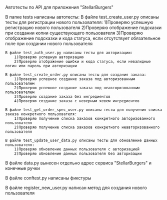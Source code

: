 Автотесты по API для приложения "StellarBurgers"

В папке tests написаны автотесты:
	В файле test_create_user.py описаны тесты для регистрации нового пользователя:
		1)Проверяю успешную регистрацию нового пользователя
		2)Проверяю отображение подсказки при создании копии существующего пользователя
		3)Проверяю отображение подсказки и кода статуса, если отсутствует обязательное поле при создании нового пользователя

    В файле test_auth_user.py написаны тесты для авторизации:
		1)Проверяю успешную авторизацию
		2)Проверяю отображение ошибки и кода статуса, если невалидные логин или пароль при авторизации

	В файле test_create_order.py описаны тесты для создания заказа:
		1)Проверяю успешное создание заказа под авторизованным пользователем
		2)Проверяю успешное создание заказа под неавторизованным пользователем
		3)Проверяю создание заказа без ингредиентов
		4)Проверяю создание заказа с неверным хешем ингредиентов
		
	В файле test_get_order_spec_user.py описаны тесты для получения списка заказа конкретного пользователя:
		1)Проверяю получение списка заказов конкретного авторизованного пользователя
		2)Проверяю получение списка заказов конкретного неавторизованного пользователя
		
	В файле test_update_user_data.py описаны тесты для обновление данных пользователя:
		1)Проверяю обновление данных пользователя с авторизацией
		2)Проверяю обновление данных пользователя без авторизации

В файле data.py вынесен отдельно адрес сервиса "StellarBurgers" и конечные ручки

В файле conftest.py написаны фикстуры

В файле register_new_user.py написан метод для создания нового пользователя